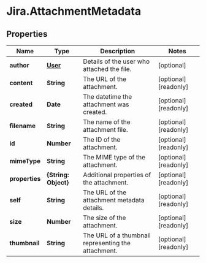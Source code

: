 # Jira.AttachmentMetadata

## Properties

Name | Type | Description | Notes
------------ | ------------- | ------------- | -------------
**author** | [**User**](User.md) | Details of the user who attached the file. | [optional] 
**content** | **String** | The URL of the attachment. | [optional] [readonly] 
**created** | **Date** | The datetime the attachment was created. | [optional] [readonly] 
**filename** | **String** | The name of the attachment file. | [optional] [readonly] 
**id** | **Number** | The ID of the attachment. | [optional] [readonly] 
**mimeType** | **String** | The MIME type of the attachment. | [optional] [readonly] 
**properties** | **{String: Object}** | Additional properties of the attachment. | [optional] [readonly] 
**self** | **String** | The URL of the attachment metadata details. | [optional] [readonly] 
**size** | **Number** | The size of the attachment. | [optional] [readonly] 
**thumbnail** | **String** | The URL of a thumbnail representing the attachment. | [optional] [readonly] 


